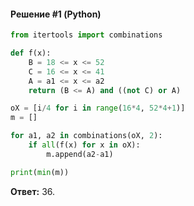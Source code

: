 #### Решение #1 (Python)
```python
from itertools import combinations

def f(x):
	B = 18 <= x <= 52
	C = 16 <= x <= 41
	A = a1 <= x <= a2
	return (B <= A) and ((not C) or A)

oX = [i/4 for i in range(16*4, 52*4+1)]
m = []

for a1, a2 in combinations(oX, 2):
	if all(f(x) for x in oX):
		m.append(a2-a1)

print(min(m))
```
**Ответ:** 36.
